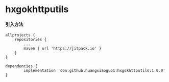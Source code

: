 # hxgokhttputils

#### 引入方法 

```
allprojects {
    repositories {
        ...
        maven { url 'https://jitpack.io' }
    }
}

dependencies {
	    implementation 'com.github.huangxiaoguo1:hxgokhttputils:1.0.0'
}


```


